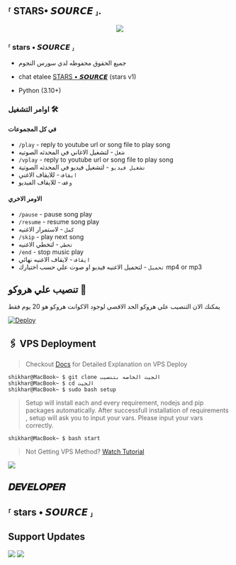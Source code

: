 <h2 align="centre">⸢ STARS• 𝙎𝙊𝙐𝙍𝘾𝙀 ⸥.</h2>

<p align="center">
  <img src="https://telegra.ph/file/1a38e52936d7009c78.jpg">
</p>

<h3>⸢ stars • 𝙎𝙊𝙐𝙍𝘾𝙀 ⸥</h3>

- جميع الحقوق محفوظه لدي سورس النجوم

- chat etalee [STARS • 𝙎𝙊𝙐𝙍𝘾𝙀](https://t.me/Y_H_E) (stars v1)
- Python (3.10+)

### اوامر التشغيل 🛠
#### في كل المجموعات 
- `/play` - reply to youtube url or song file to play song
- `شغل` - لتشغيل الاغاني في المحدثه الصوتيه
- `/vplay` - reply to youtube url or song file to play song
- `تشغيل فيديو` - لتشغيل فيديو في المحدثه الصوتية 
- `ايقاف` - للايقاف الاغني
- `وقف` - للايقاف الفيديو

#### الاومر الاخري
- `/pause` - pause song play
- `/resume` - resume song play
- `كمل` - لاستمرار الاغنيه
- `/skip` - play next song
- `تخطي` - لتخطي الاغنيه
- `/end` - stop music play
- `ايقاف` - لايقاف الاغنيه نهائي 
- `تحميل` - لتحميل الاغنيه فيديو او صوت علي حسب اختيارك mp4 or mp3


## تنصيب علي هروكو 💜

يمكنك الان التنصيب علي هروكو الحد الاقصي لوجود الاكوانت هروكو هو 20 يوم فقط

[![Deploy](https://www.herokucdn.com/deploy/button.svg)](https://heroku.com/deploy?template=https://github.com/etmusicbot/etmusicbot)


## 🖇 VPS Deployment

> Checkout [Docs](https://notreallyshikhar.gitbook.io/yukkimusicbot/deployment/local-hosting-or-vps) for Detailed Explanation on VPS Deploy


```console
shikhar@MacBook~ $ git clone الجيت الخاصه بتنصيب
shikhar@MacBook~ $ cd الجيت
shikhar@MacBook~ $ sudo bash setup
```
> Setup will install each and every requirement, nodejs and pip packages automatically. After successfull installation of requirements , setup will ask you to input your vars.
> Please input your vars correctly.

```console
shikhar@MacBook~ $ bash start
```

> Not Getting VPS Method? [Watch Tutorial](https://t.me/cr_source)


<img src="https://telegra.ph/file/1a38e52936d7007199c78.jpg" align="center">



## 𝑫𝑬𝑽𝑬𝑳𝑶𝑷𝑬𝑹 

## ⸢ stars • 𝙎𝙊𝙐𝙍𝘾𝙀 ⸥

## Support Updates 

<a href="https://t.me/SORS0Coo"><img src="https://img.shields.io/badge/Join-Group%20Support-red.svg?style=for-the-badge&logo=Telegram"></a> <a href="https://t.me/cr_source"><img src="https://img.shields.io/badge/Join-Updates%20Channel-white.svg?style=for-the-badge&logo=Telegram"></a>
